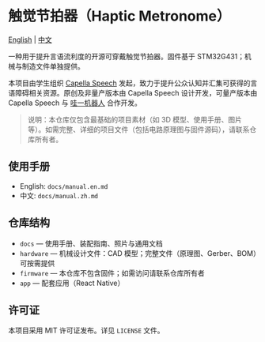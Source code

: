# 触觉节拍器（Haptic Metronome）

[English](README.md) | [中文](README.zh.md)

一种用于提升言语流利度的开源可穿戴触觉节拍器。固件基于 STM32G431；机械与制造文件单独提供。

本项目由学生组织 [Capella Speech](https://capella-speech.org) 发起，致力于提升公众认知并汇集可获得的言语障碍相关资源。原创及非量产版本由 Capella Speech 设计开发，可量产版本由 Capella Speech 与 [哇一机器人](https://wayi-edu.com/) 合作开发。

> 说明：本仓库仅包含最基础的项目素材（如 3D 模型、使用手册、图片等）。如需完整、详细的项目文件（包括电路原理图与固件源码），请联系仓库所有者。

## 使用手册
- English: `docs/manual.en.md`
- 中文: `docs/manual.zh.md`

## 仓库结构
- `docs` — 使用手册、装配指南、照片与通用文档
- `hardware` — 机械设计文件：CAD 模型；完整文件（原理图、Gerber、BOM）可按需提供
- `firmware` — 本仓库不包含固件；如需访问请联系仓库所有者
- `app` — 配套应用（React Native）

## 许可证
本项目采用 MIT 许可证发布。详见 `LICENSE` 文件。
